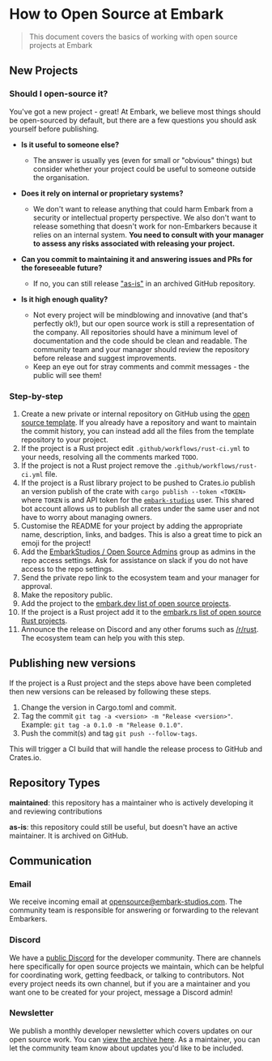 # How to Open Source at Embark

> This document covers the basics of working with open source projects at Embark

## New Projects

### Should I open-source it?

You've got a new project - great! At Embark, we believe most things should be open-sourced by default, but there are a few questions you should ask yourself before publishing.

- **Is it useful to someone else?**
  - The answer is usually yes (even for small or "obvious" things) but consider whether your project could be useful to someone outside the organisation.

- **Does it rely on internal or proprietary systems?**
  - We don't want to release anything that could harm Embark from a security or intellectual property perspective. We also don't want to release something that doesn't work for non-Embarkers because it relies on an internal system. **You need to consult with your manager to assess any risks associated with releasing your project.**

- **Can you commit to maintaining it and answering issues and PRs for the foreseeable future?**
  - If no, you can still release ["as-is"](#repository-types) in an archived GitHub repository.

- **Is it high enough quality?**
  - Not every project will be mindblowing and innovative (and that's perfectly ok!), but our open source work is still a representation of the company. All repositories should have a minimum level of documentation and the code should be clean and readable. The community team and your manager should review the repository before release and suggest improvements.
  - Keep an eye out for stray comments and commit messages - the public will see them!

### Step-by-step

1. Create a new private or internal repository on GitHub using the [open source template](https://github.com/EmbarkStudios/opensource-template). If you already have a repository and want to maintain the commit history, you can instead add all the files from the template repository to your project.
1. If the project is a Rust project edit `.github/workflows/rust-ci.yml` to your needs, resolving all the comments marked `TODO`.
1. If the project is not a Rust project remove the `.github/workflows/rust-ci.yml` file.
1. If the project is a Rust library project to be pushed to Crates.io publish an version publish of the crate with `cargo publish --token <TOKEN>` where `TOKEN` is and API token for the [`embark-studios`](https://crates.io/users/embark-studios) user. This shared bot account allows us to publish all crates under the same user and not have to worry about managing owners.
1. Customise the README for your project by adding the appropriate name, description, links, and badges. This is also a great time to pick an emoji for the project!
1. Add the [EmbarkStudios / Open Source Admins](https://github.com/orgs/EmbarkStudios/teams/open-source-admins) group as admins in the repo access settings. Ask for assistance on slack if you do not have access to the repo settings.
1. Send the private repo link to the ecosystem team and your manager for approval.
1. Make the repository public.
1. Add the project to the [embark.dev list of open source projects](https://github.com/EmbarkStudios/opensource-website/blob/main/data.json).
1. If the project is a Rust project add it to the [embark.rs list of open source Rust projects](https://github.com/EmbarkStudios/rust-ecosystem#open-source).
1. Announce the release on Discord and any other forums such as [/r/rust](https://reddit.com/r/rust). The ecosystem team can help you with this step.

## Publishing new versions

If the project is a Rust project and the steps above have been completed then new versions can be released by following these steps.

1. Change the version in Cargo.toml and commit.
1. Tag the commit `git tag -a <version> -m "Release <version>"`. Example: `git tag -a 0.1.0 -m "Release 0.1.0"`.
1. Push the commit(s) and tag `git push --follow-tags`.

This will trigger a CI build that will handle the release process to GitHub and Crates.io.

## Repository Types

**maintained**: this repository has a maintainer who is actively developing it and reviewing contributions

**as-is**: this repository could still be useful, but doesn't have an active maintainer. It is archived on GitHub.

## Communication

### Email

We receive incoming email at opensource@embark-studios.com. The community team is responsible for answering or forwarding to the relevant Embarkers.

### Discord

We have a [public Discord](https://discord.gg/8TW9nfF) for the developer community. There are channels here specifically for open source projects we maintain, which can be helpful for coordinating work, getting feedback, or talking to contributors. Not every project needs its own channel, but if you are a maintainer and you want one to be created for your project, message a Discord admin!

### Newsletter

We publish a monthly developer newsletter which covers updates on our open source work. You can [view the archive here](https://us20.campaign-archive.com/home/?u=4206f0696b8b13a996c701852&id=9a5cf35c37). As a maintainer, you can let the community team know about updates you'd like to be included.
